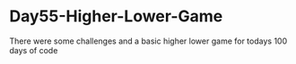 # Day55-Higher-Lower-Game
There were some challenges and a basic higher lower game for todays 100 days of code
